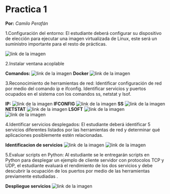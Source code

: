 # Practica 1
**Por:** *Camilo Perafán*

1.Configuración del entorno: El estudiante deberá configurar su dispositivo de elección para ejecutar una imagen virtualizada de Linux, este será un suministro importante para el resto de prácticas.

![link de la imagen](https://github.com/CamiloPerafan/Informes_Practicas_ioT/blob/main/IMG20221123153114.jpg?raw=true)

2.Instalar ventana acoplable

**Comandos:**
![link de la imagen](https://github.com/CamiloPerafan/Informes_Practicas_ioT/blob/main/comandos2.jpg?raw=true)
**Docker**
![link de la imagen](https://github.com/CamiloPerafan/Informes_Practicas_ioT/blob/main/instalar%20docker.jpg?raw=true)

3.Reconocimiento de herramientas de red: Identificar configuración de red por medio del comando ip e ifconfig. Identificar servicios y puertos ocupados en el sistema con los comandos ss, netstat y lsof.

**IP:**
![link de la imagen](https://github.com/CamiloPerafan/Informes_Practicas_ioT/blob/main/ip.jpg?raw=true)
**IFCONFIG**
![link de la imagen](https://github.com/CamiloPerafan/Informes_Practicas_ioT/blob/main/ipconfig.jpg?raw=true)
**SS**
![link de la imagen](https://github.com/CamiloPerafan/Informes_Practicas_ioT/blob/main/3.%20ss.jpg?raw=true)
**NETSTAT**
![link de la imagen](https://github.com/CamiloPerafan/Informes_Practicas_ioT/blob/main/3.netstat.jpg?raw=true)
**LSOFT**
![link de la imagen](https://github.com/CamiloPerafan/Informes_Practicas_ioT/blob/main/3.%20intalacion%20lsof.jpg?raw=true)
![link de la imagen](https://github.com/CamiloPerafan/Informes_Practicas_ioT/blob/main/3.%20lsof%20(puertos).jpg?raw=true)


4.Identificar servicios desplegados: El estudiante deberá identificar 5 servicios diferentes listados por las herramientas de red y determinar qué aplicaciones posiblemente estén relacionadas.

**Identificacion de servicios**
![link de la imagen](https://github.com/CamiloPerafan/Informes_Practicas_ioT/blob/main/4.%20Identificando%20servicio.jpg?raw=true)
![link de la imagen](https://github.com/CamiloPerafan/Informes_Practicas_ioT/blob/main/4.%20Servicio%20desplegado.jpg?raw=true)

5.Evaluar scripts en Python: Al estudiante se le entregarán scripts en Python para desplegar un ejemplo de cliente servidor con protocolos TCP y UDP, el estudiante evaluará el rendimiento de los dos servicios y debe descubrir la ocupación de los puertos por medio de las herramientas previamente estudiadas .

**Despliegue servicios**
![link de la imagen](https://github.com/CamiloPerafan/Informes_Practicas_ioT/blob/main/5.%20Desplegando%20servicios.jpg?raw=true)
